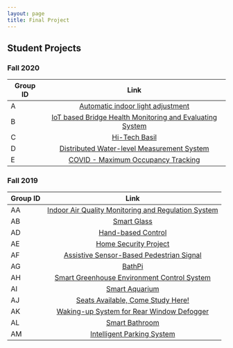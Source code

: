 ```yaml
---
layout: page
title: Final Project
---
```

## Student Projects
### Fall 2020

| **Group ID**      | **Link**     |
| ----------------------------- |:----------------------------:|
|A|[Automatic indoor light adjustment](https://yesandy.github.io/12740-group-project/)|
|B|[IoT based Bridge Health Monitoring and Evaluating System](https://xiongrxchn.github.io/IntelBri.github.io/)|
|C|[Hi-Tech Basil](https://lgraff.github.io/lgraff-12704_Final_Project/)|
|D|[Distributed Water-level Measurement System](https://masciolistephen.github.io/10-740/)|
|E|[COVID - Maximum Occupancy Tracking](https://github.com/SadhanaSai/12740-COVIDOccupancy/blob/main/README.md)|        


### Fall 2019

| **Group ID**      | **Link**     |
| ----------------------------- |:----------------------------:|
|AA|[Indoor Air Quality Monitoring and Regulation System](https://linlyu97.github.io/12-740/)|
|AB|[Smart Glass](https://12740teamab.github.io/Smart-Glass/)|
|AD|[Hand-based Control](https://yujuem.github.io/12740project.github.io/)|
|AE|[Home Security Project](https://12740ae.github.io/AE_website/)|
|AF| [Assistive Sensor-Based Pedestrian Signal](https://radish96.github.io/12740teamAF/)|        
|AG| [BathPi](https://hahahoho1997.github.io/BathPi/)|       
|AH|[Smart Greenhouse Environment Control System](https://jiadongsong31.github.io/project_12740/)|
|AI|[Smart Aquarium](https://dylan-wyl10.github.io/12740-AI-Group/index)|
|AJ|[Seats Available, Come Study Here!](https://lijingtu.github.io/12740_AJ/)|
|AK|[Waking-up System for Rear Window Defogger](https://chengzh2.github.io/12740-project-group-AK/)|
|AL|[Smart Bathroom](https://yuanpenc.github.io/AL-term-project.github.io/)|
|AM|[Intelligent Parking System](https://zhaochengd.github.io/Course_Data_Acquisition/)|









